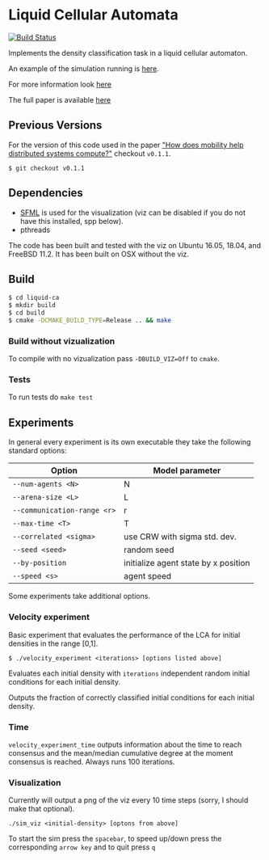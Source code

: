 # Liquid Cellular Automata

[![Build Status](https://travis-ci.com/wfvining/liquid-ca.svg?branch=master)](https://travis-ci.com/wfvining/liquid-ca)

Implements the density classification task in a liquid cellular
automaton.

An example of the simulation running is [here](https://youtu.be/Cbwa5ovKSgU).

For more information look [here](https://www.cs.unm.edu/~wfvining/liquid-brains.html)

The full paper is available [here](https://dx.doi.org/10.1098/rstb.2018.0375)

## Previous Versions

For the version of this code used in the paper ["How does mobility
help distributed systems
compute?"](https://dx.doi.org/10.1098/rtsb.2018.0375) checkout
`v0.1.1`.

```
$ git checkout v0.1.1
```

## Dependencies

* [SFML](https://www.sfml-dev.org/) is used for the visualization (viz can be disabled 
  if you do not have this installed, spp below).
* pthreads

The code has been built and tested with the viz on Ubuntu 16.05,
18.04, and FreeBSD 11.2. It has been built on OSX without the viz.

## Build
```bash
$ cd liquid-ca
$ mkdir build
$ cd build
$ cmake -DCMAKE_BUILD_TYPE=Release .. && make
```

### Build without vizualization

To compile with no vizualization pass `-DBUILD_VIZ=Off` to `cmake`.

### Tests

To run tests do `make test`

## Experiments
In general every experiment is its own executable they take the
following standard options:

| Option                      | Model parameter                      |
| --------------------------- | ------------------------------------ |
| `--num-agents <N>`          | N                                    |
| `--arena-size <L>`          | L                                    |
| `--communication-range <r>` | r                                    |
| `--max-time <T>`            | T                                    |
| `--correlated <sigma>`      | use CRW with sigma std. dev.         |
| `--seed <seed>`             | random seed                          |
| `--by-position`             | initialize agent state by x position |
| `--speed <s>`               | agent speed                          |

Some experiments take additional options.

### Velocity experiment
Basic experiment that evaluates the performance of the LCA for initial
densities in the range [0,1].

`$ ./velocity_experiment <iterations> [options listed above]`

Evaluates each initial density with `iterations` independent random
initial conditions for each initial density.

Outputs the fraction of correctly classified initial conditions for
each initial density.

### Time
`velocity_experiment_time` outputs information about the time to reach
consensus and the mean/median cumulative degree at the moment consensus is
reached. Always runs 100 iterations.

### Visualization
Currently will output a png of the viz every 10 time steps (sorry, I
should make that optional).

`./sim_viz <initial-density> [optons from above]`

To start the sim press the `spacebar`, to speed up/down press the corresponding `arrow key` and to quit press `q`
